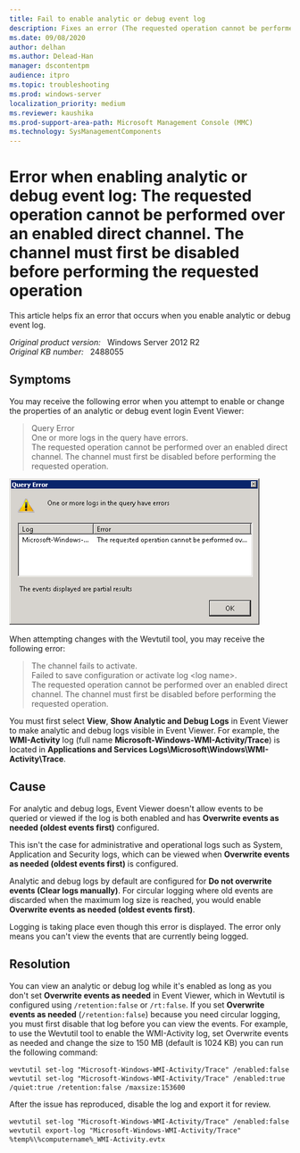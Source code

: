 ```yaml
---
title: Fail to enable analytic or debug event log
description: Fixes an error (The requested operation cannot be performed over an enabled direct channel. The channel must first be disabled before performing the requested operation) that occurs when you enable analytic or debug event log
ms.date: 09/08/2020
author: delhan
ms.author: Delead-Han
manager: dscontentpm
audience: itpro
ms.topic: troubleshooting
ms.prod: windows-server
localization_priority: medium
ms.reviewer: kaushika
ms.prod-support-area-path: Microsoft Management Console (MMC)
ms.technology: SysManagementComponents
---
```

# Error when enabling analytic or debug event log: The requested operation cannot be performed over an enabled direct channel. The channel must first be disabled before performing the requested operation

This article helps fix an error that occurs when you enable analytic or debug event log.

_Original product version:_ &nbsp; Windows Server 2012 R2  
_Original KB number:_ &nbsp; 2488055

## Symptoms

You may receive the following error when you attempt to enable or change the properties of an analytic or debug event login Event Viewer:

> Query Error  
> One or more logs in the query have errors.  
> The requested operation cannot be performed over an enabled direct channel. The channel must first be disabled before performing the requested operation.

![The requested operation cannot be performed over an enabled direct channel](./media/error-when-enabling-analytic-debug-event-log/error-message-dialog-box.png)

When attempting changes with the Wevtutil tool, you may receive the following error:

> The channel fails to activate.  
> Failed to save configuration or activate log \<log name>.  
> The requested operation cannot be performed over an enabled direct channel. The channel must first be disabled before performing the requested operation.

You must first select **View**, **Show Analytic and Debug Logs** in Event Viewer to make analytic and debug logs visible in Event Viewer. For example, the **WMI-Activity** log (full name **Microsoft-Windows-WMI-Activity/Trace**) is located in **Applications and Services Logs\Microsoft\Windows\WMI-Activity\Trace**.

## Cause

For analytic and debug logs, Event Viewer doesn't allow events to be queried or viewed if the log is both enabled and has **Overwrite events as needed (oldest events first)** configured.

This isn't the case for administrative and operational logs such as System, Application and Security logs, which can be viewed when **Overwrite events as needed (oldest events first)** is configured.

Analytic and debug logs by default are configured for **Do not overwrite events (Clear logs manually)**. For circular logging where old events are discarded when the maximum log size is reached, you would enable **Overwrite events as needed (oldest events first)**.

Logging is taking place even though this error is displayed. The error only means you can't view the events that are currently being logged.

## Resolution

You can view an analytic or debug log while it's enabled as long as you don't set **Overwrite events as needed** in Event Viewer, which in Wevtutil is configured using `/retention:false` or `/rt:false`.
If you set **Overwrite events as needed** (`/retention:false`) because you need circular logging, you must first disable that log before you can view the events.
For example, to use the Wevtutil tool to enable the WMI-Activity log, set Overwrite events as needed and change the size to 150 MB (default is 1024 KB) you can run the following command:

```console
wevtutil set-log "Microsoft-Windows-WMI-Activity/Trace" /enabled:false
wevtutil set-log "Microsoft-Windows-WMI-Activity/Trace" /enabled:true /quiet:true /retention:false /maxsize:153600
```

After the issue has reproduced, disable the log and export it for review.

```console
wevtutil set-log "Microsoft-Windows-WMI-Activity/Trace" /enabled:false
wevtutil export-log "Microsoft-Windows-WMI-Activity/Trace" %temp%\%computername%_WMI-Activity.evtx
```
